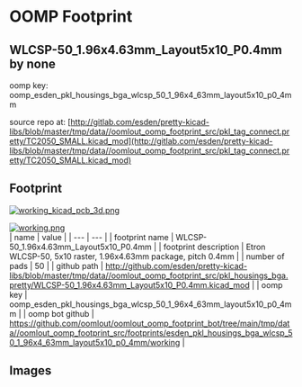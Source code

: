 # OOMP Footprint  
## WLCSP-50_1.96x4.63mm_Layout5x10_P0.4mm  by none  
  
oomp key: oomp_esden_pkl_housings_bga_wlcsp_50_1_96x4_63mm_layout5x10_p0_4mm  
  
source repo at: [http://gitlab.com/esden/pretty-kicad-libs/blob/master/tmp/data//oomlout_oomp_footprint_src/pkl_tag_connect.pretty/TC2050_SMALL.kicad_mod](http://gitlab.com/esden/pretty-kicad-libs/blob/master/tmp/data//oomlout_oomp_footprint_src/pkl_tag_connect.pretty/TC2050_SMALL.kicad_mod)  
## Footprint  
  
[![working_kicad_pcb_3d.png](working_kicad_pcb_3d_600.png)](working_kicad_pcb_3d.png)  
  
[![working.png](working_600.png)](working.png)  
| name | value | 
| --- | --- | 
| footprint name | WLCSP-50_1.96x4.63mm_Layout5x10_P0.4mm | 
| footprint description | Etron WLCSP-50, 5x10 raster, 1.96x4.63mm package, pitch 0.4mm | 
| number of pads | 50 | 
| github path | http://github.com/esden/pretty-kicad-libs/blob/master/tmp/data//oomlout_oomp_footprint_src/pkl_housings_bga.pretty/WLCSP-50_1.96x4.63mm_Layout5x10_P0.4mm.kicad_mod | 
| oomp key | oomp_esden_pkl_housings_bga_wlcsp_50_1_96x4_63mm_layout5x10_p0_4mm | 
| oomp bot github | https://github.com/oomlout/oomlout_oomp_footprint_bot/tree/main/tmp/data//oomlout_oomp_footprint_src/footprints/esden_pkl_housings_bga_wlcsp_50_1_96x4_63mm_layout5x10_p0_4mm/working | 
## Images  
